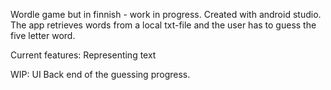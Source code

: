 Wordle game but in finnish - work in progress.
Created with android studio.
The app retrieves words from a local txt-file and the user has to guess the five letter word.

Current features:
Representing text

WIP:
UI
Back end of the guessing progress.
